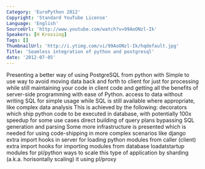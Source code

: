 ```yaml
---
Category: 'EuroPython 2012'
Copyright: 'Standard YouTube License'
Language: 'English'
SourceUrl: 'http://www.youtube.com/watch?v=99AoONzl-Ik'
Speakers: [H Krossing]
Tags: []
ThumbnailUrl: 'http://i.ytimg.com/vi/99AoONzl-Ik/hqdefault.jpg'
Title: 'Seamless integration of python and postgresql'
date: '2012-07-05'
---
```

Presenting a better way of using PostgreSQL from python with Simple to use way
to avoid moving data back and forth to client for just for processing while
still maintaining your code in client code and getting all the benefits of
server-side programming with ease of Python. access to data without writing
SQL for simple usage while SQL is still available where appropriate, like
complex data analysis This is achieved by the following: decorators which ship
python code to be executed in database, with potentially 100x speedup for some
use cases direct building of query plans bypassing SQL generation and parsing
Some more infrastructure is presented which is needed for using code-shipping
in more complex scenarios like django extra import hooks in server for loading
python modules from caller (client) extra import hooks for importing modules
from database loadatstartup modules for pl/python ways to scale this type of
application by sharding (a.k.a. horisontally scaling) it using pl/proxy

